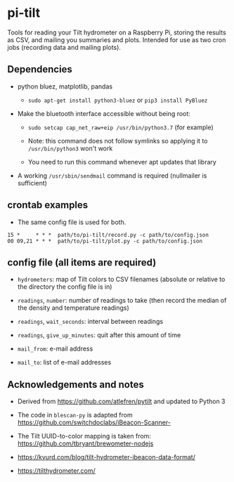 # pi-tilt

Tools for reading your Tilt hydrometer on a Raspberry Pi, storing the
results as CSV, and mailing you summaries and plots.  Intended for
use as two cron jobs (recording data and mailing plots).

## Dependencies

* python bluez, matplotlib, pandas

  * `sudo apt-get install python3-bluez` or `pip3 install PyBluez`
  
* Make the bluetooth interface accessible without being root:

  * ```sudo setcap cap_net_raw+eip /usr/bin/python3.7``` (for example)
  
  * Note: this command does not follow symlinks so applying it to ```/usr/bin/python3``` won't work
  
  * You need to run this command whenever apt updates that library
  
* A working `/usr/sbin/sendmail` command is required (nullmailer is sufficient)

## crontab examples

* The same config file is used for both.
```
15 *     * * *  path/to/pi-tilt/record.py -c path/to/config.json 
00 09,21 * * *  path/to/pi-tilt/plot.py -c path/to/config.json
```

## config file (all items are required)

* `hydrometers`: map of Tilt colors to CSV filenames (absolute or
  relative to the directory the config file is in)
  
* `readings`, `number`: number of readings to take (then record the
  median of the density and temperature readings)

* `readings`, `wait_seconds`: interval between readings

* `readings`, `give_up_minutes`: quit after this amount of time

* `mail_from`: e-mail address

* `mail_to`: list of e-mail addresses

## Acknowledgements and notes

* Derived from https://github.com/atlefren/pytilt and updated to Python 3

* The code in `blescan-py` is adapted from https://github.com/switchdoclabs/iBeacon-Scanner-

* The Tilt UUID-to-color mapping is taken from: https://github.com/tbryant/brewometer-nodejs

* https://kvurd.com/blog/tilt-hydrometer-ibeacon-data-format/

* https://tilthydrometer.com/

